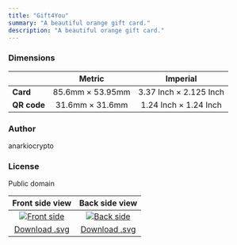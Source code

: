 ```yaml
---
title: "Gift4You"
summary: "A beautiful orange gift card."
description: "A beautiful orange gift card."
---
```


### Dimensions

|    | Metric | Imperial |
|----|:-----------:|:------:|
| **Card** | 85.6mm &times; 53.95mm | 3.37 Inch &times; 2.125 Inch |
| **QR code** | 31.6mm &times; 31.6mm | 1.24 Inch &times; 1.24 Inch |

### Author

anarkiocrypto

### License

Public domain

| Front side view | Back side view |
|:---------------:|:--------------:|
| [![Front side](/templates/gift4you/front.png)](/templates/gift4you/front.png) | [![Back side](/templates/gift4you/back.png)](/templates/gift4you/back.png) |
| [Download .svg](/templates/gift4you/front.svg) | [Download .svg](/templates/gift4you/back.svg) |
